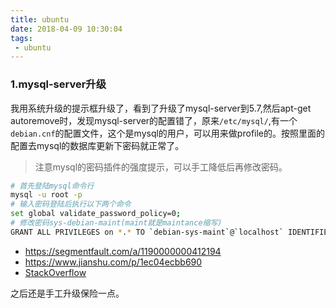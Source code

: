 ```yaml
---
title: ubuntu
date: 2018-04-09 10:30:04
tags:
 - ubuntu
---
```


### 1.mysql-server升级
我用系统升级的提示框升级了，看到了升级了mysql-server到5.7,然后apt-get autoremove时，发现mysql-server的配置错了，原来`/etc/mysql/`,有一个`debian.cnf`的配置文件，这个是mysql的用户，可以用来做profile的。按照里面的配置去mysql的数据库更新下密码就正常了。

> 注意mysql的密码插件的强度提示，可以手工降低后再修改密码。
``` bash
# 首先登陆mysql命令行
mysql -u root -p
# 输入密码登陆后执行以下两个命令
set global validate_password_policy=0;  
# 修改密码sys-debian-maint(maint就是maintance缩写)
GRANT ALL PRIVILEGES on *.* TO `debian-sys-maint`@`localhost` IDENTIFIED BY 'your password' WITH GRANT OPTION;
```

- https://segmentfault.com/a/1190000000412194
- https://www.jianshu.com/p/1ec04ecbb690
- [StackOverflow](https://serverfault.com/questions/9948/what-is-the-debian-sys-maint-mysql-user-and-more?utm_medium=organic&utm_source=google_rich_qa&utm_campaign=google_rich_qa)

之后还是手工升级保险一点。
<!-- more -->